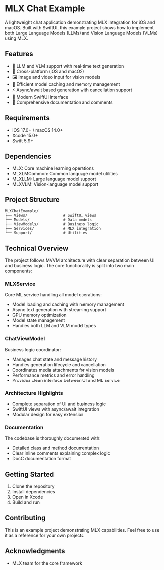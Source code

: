 # MLX Chat Example

A lightweight chat application demonstrating MLX integration for iOS and macOS. Built with SwiftUI, this example project shows how to implement both Large Language Models (LLMs) and Vision Language Models (VLMs) using MLX.

## Features

- 🤖 LLM and VLM support with real-time text generation
- 📱 Cross-platform (iOS and macOS)
- 🖼️ Image and video input for vision models
- 💾 Efficient model caching and memory management
- ⚡️ Async/await based generation with cancellation support
- 🎨 Modern SwiftUI interface
- 📝 Comprehensive documentation and comments

## Requirements

- iOS 17.0+ / macOS 14.0+
- Xcode 15.0+
- Swift 5.9+

## Dependencies

- MLX: Core machine learning operations
- MLXLMCommon: Common language model utilities
- MLXLLM: Large language model support
- MLXVLM: Vision-language model support

## Project Structure

```
MLXChatExample/
├── Views/                # SwiftUI views
├── Models/               # Data models
├── ViewModels/           # Business logic
├── Services/             # MLX integration
└── Support/              # Utilities
```

## Technical Overview

The project follows MVVM architecture with clear separation between UI and business logic. The core functionality is split into two main components:

### MLXService

Core ML service handling all model operations:
- Model loading and caching with memory management
- Async text generation with streaming support
- GPU memory optimization
- Model state management
- Handles both LLM and VLM model types

### ChatViewModel

Business logic coordinator:
- Manages chat state and message history
- Handles generation lifecycle and cancellation
- Coordinates media attachments for vision models
- Performance metrics and error handling
- Provides clean interface between UI and ML service

### Architecture Highlights

- Complete separation of UI and business logic
- SwiftUI views with async/await integration
- Modular design for easy extension

### Documentation

The codebase is thoroughly documented with:
- Detailed class and method documentation
- Clear inline comments explaining complex logic
- DocC documentation format

## Getting Started

1. Clone the repository
2. Install dependencies
3. Open in Xcode
4. Build and run

## Contributing

This is an example project demonstrating MLX capabilities. Feel free to use it as a reference for your own projects.

## Acknowledgments

- MLX team for the core framework
